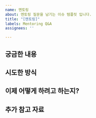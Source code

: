 ```yaml
---
name: 멘토링
about: 멘토링 질문을 남기는 이슈 템플릿 입니다.
title: "[멘토링]"
labels: Mentoring Q&A
assignees: ''

---
```


## 궁금한 내용

## 시도한 방식

## 이제 어떻게 하려고 하는지?

## 추가 참고 자료
